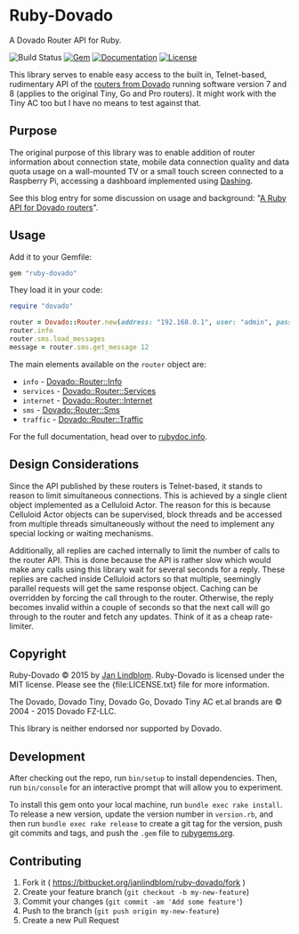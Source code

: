 # Ruby-Dovado

A Dovado Router API for Ruby.

![Build Status](https://codebuild.us-east-1.amazonaws.com/badges?uuid=eyJlbmNyeXB0ZWREYXRhIjoiVm56aUlONWd6bVhhc1BCVjFhSStUOGlFZGM4VndqWHozc1NReUIwQVFrTmdJazJqS3VsVXF2ZzRBcGxxYzU4NmZjNXd0RlgxZHNOWGZKRXpQbmNGbnJnPSIsIml2UGFyYW1ldGVyU3BlYyI6Ikd1ZC9nc3VFbFNsdzZwOTAiLCJtYXRlcmlhbFNldFNlcmlhbCI6MX0%3D&branch=master)
[![Gem](https://img.shields.io/gem/v/ruby-dovado.png?style=flat-square)](https://rubygems.org/gems/ruby-dovado)
[![Documentation](https://img.shields.io/badge/docs-rdoc.info-blue.png?style=flat-square)](http://www.rubydoc.info/gems/ruby-dovado/frames)
[![License](https://img.shields.io/badge/license-MIT-yellowgreen.png?style=flat-square)](#copyright)

This library serves to enable easy access to the built in, Telnet-based, rudimentary API of the [routers from Dovado](http://www.dovado.com/en/products) running software version 7 and 8 (applies to the original Tiny, Go and Pro routers). It might work with the Tiny AC too but I have no means to test against that.

## Purpose

The original purpose of this library was to enable addition of router information about connection state, mobile data connection quality and data quota usage on a wall-mounted TV or a small touch screen connected to a Raspberry Pi, accessing a dashboard implemented using [Dashing](https://shopify.github.io/dashing/).

See this blog entry for some discussion on usage and background: "[A Ruby API for Dovado routers](http://www.janlindblom.se/blog/programming/2015/10/22/ruby-dovado-library.html)".

## Usage

Add it to your Gemfile:

```ruby
gem "ruby-dovado"
```

They load it in your code:

```ruby
require "dovado"

router = Dovado::Router.new(address: "192.168.0.1", user: "admin", password: "password")
router.info
router.sms.load_messages
message = router.sms.get_message 12
```

The main elements available on the `router` object are:

* `info` - [Dovado::Router::Info](http://www.rubydoc.info/gems/ruby-dovado/Dovado/Router/Info)
* `services` - [Dovado::Router::Services](http://www.rubydoc.info/gems/ruby-dovado/Dovado/Router/Services)
* `internet` - [Dovado::Router::Internet](http://www.rubydoc.info/gems/ruby-dovado/Dovado/Router/Internet)
* `sms` - [Dovado::Router::Sms](http://www.rubydoc.info/gems/ruby-dovado/Dovado/Router/Sms)
* `traffic` - [Dovado::Router::Traffic](http://www.rubydoc.info/gems/ruby-dovado/Dovado/Router/Traffic)

For the full documentation, head over to [rubydoc.info](http://www.rubydoc.info/gems/ruby-dovado/frames).

## Design Considerations

Since the API published by these routers is Telnet-based, it stands to reason to limit simultaneous connections. This is achieved by a single client object implemented as a Celluloid Actor. The reason for this is because Celluloid Actor objects can be supervised, block threads and be accessed from multiple threads simultaneously without the need to implement any special locking or waiting mechanisms.

Additionally, all replies are cached internally to limit the number of calls to the router API. This is done because the API is rather slow which would make any calls using this library wait for several seconds for a reply. These replies are cached inside Celluloid actors so that multiple, seemingly parallel requests will get the same response object. Caching can be overridden by forcing the call through to the router. Otherwise, the reply becomes invalid within a couple of seconds so that the next call will go through to the router and fetch any updates. Think of it as a cheap rate-limiter.

## Copyright

Ruby-Dovado © 2015 by [Jan Lindblom](mailto:janlindblom@fastmail.fm).
Ruby-Dovado is licensed under the MIT license. Please see the
{file:LICENSE.txt} file for more information.

The Dovado, Dovado Tiny, Dovado Go, Dovado Tiny AC et.al brands are © 2004 - 2015 Dovado FZ-LLC.

This library is neither endorsed nor supported by Dovado.

## Development

After checking out the repo, run `bin/setup` to install dependencies. Then, run `bin/console` for an interactive prompt that will allow you to experiment.

To install this gem onto your local machine, run `bundle exec rake install`. To release a new version, update the version number in `version.rb`, and then run `bundle exec rake release` to create a git tag for the version, push git commits and tags, and push the `.gem` file to [rubygems.org](https://rubygems.org).

## Contributing

1. Fork it ( https://bitbucket.org/janlindblom/ruby-dovado/fork )
2. Create your feature branch (`git checkout -b my-new-feature`)
3. Commit your changes (`git commit -am 'Add some feature'`)
4. Push to the branch (`git push origin my-new-feature`)
5. Create a new Pull Request
